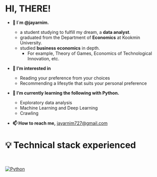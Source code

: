 # HI, THERE!
- **👋 I`m @jayarnim.**
  - a student studying to fulfill my dream, a **data analyst**.
  - graduated from the Department of **Economics** at Kookmin University.
  - studied **business economics** in depth.
    - For example, Theory of Games, Economics of Technological Innovation, etc.

- **👀 I’m interested in**
  - Reading your preference from your choices
  - Recommending a lifesytle that suits your personal preference

- **🌱 I’m currently learning the following with Python.**
  - Exploratory data analysis
  - Machine Learning and Deep Learning
  - Crawling

- **📫 How to reach me,** jayarnim727@gmail.com



# 💡 Technical stack experienced 

<br>
<p align="left">
<a href="#">
<img alt="Python" src="https://img.shields.io/badge/python%20-%2314354C.svg?style=for-the-badge&logo=python&logoColor=white"/></a> &nbsp;



<!---
jayarnim/jayarnim is a ✨ special ✨ repository because its `README.md` (this file) appears on your GitHub profile.
You can click the Preview link to take a look at your changes.
--->
